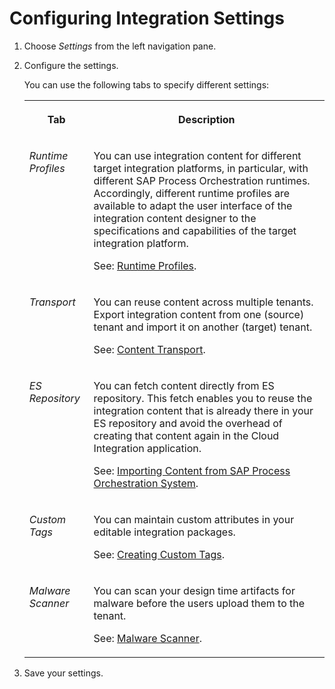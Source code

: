 <!-- loio98091f710e534120a71b436e9be4e6bf -->

# Configuring Integration Settings

1.  Choose *Settings* from the left navigation pane.

2.  Configure the settings.

    You can use the following tabs to specify different settings:


    <table>
    <tr>
    <th valign="top">

    Tab
    
    </th>
    <th valign="top">

    Description
    
    </th>
    </tr>
    <tr>
    <td valign="top">
    
    *Runtime Profiles* 
    
    </td>
    <td valign="top">
    
    You can use integration content for different target integration platforms, in particular, with different SAP Process Orchestration runtimes. Accordingly, different runtime profiles are available to adapt the user interface of the integration content designer to the specifications and capabilities of the target integration platform.

    See: [Runtime Profiles](runtime-profiles-8007daa.md).
    
    </td>
    </tr>
    <tr>
    <td valign="top">
    
    *Transport* 
    
    </td>
    <td valign="top">
    
    You can reuse content across multiple tenants. Export integration content from one \(source\) tenant and import it on another \(target\) tenant.

    See: [Content Transport](../Development/content-transport-e3c79d6.md).
    
    </td>
    </tr>
    <tr>
    <td valign="top">
    
    *ES Repository* 
    
    </td>
    <td valign="top">
    
    You can fetch content directly from ES repository. This fetch enables you to reuse the integration content that is already there in your ES repository and avoid the overhead of creating that content again in the Cloud Integration application.

    See: [Importing Content from SAP Process Orchestration System](importing-content-from-sap-process-orchestration-system-53db5fb.md).
    
    </td>
    </tr>
    <tr>
    <td valign="top">
    
    *Custom Tags* 
    
    </td>
    <td valign="top">
    
    You can maintain custom attributes in your editable integration packages.

    See: [Creating Custom Tags](../Development/creating-custom-tags-71c0448.md).
    
    </td>
    </tr>
    <tr>
    <td valign="top">
    
    *Malware Scanner* 
    
    </td>
    <td valign="top">
    
    You can scan your design time artifacts for malware before the users upload them to the tenant.

    See: [Malware Scanner](malware-scanner-37df657.md).
    
    </td>
    </tr>
    </table>
    
3.  Save your settings.


